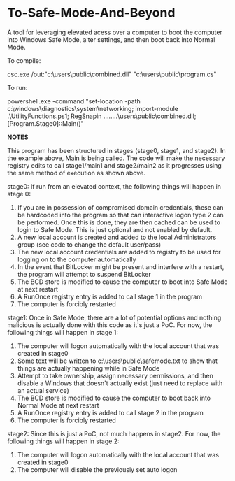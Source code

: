 # To-Safe-Mode-And-Beyond
A tool for leveraging elevated acess over a computer to boot the computer into Windows Safe Mode, alter settings, and then boot back into Normal Mode.

To compile:

csc.exe /out:"c:\users\public\combined.dll" "c:\users\public\program.cs"

To run:

powershell.exe -command "set-location -path c:\windows\diagnostics\system\networking; import-module .\UtilityFunctions.ps1; RegSnapin ..\..\..\..\users\public\combined.dll;[Program.Stage0]::Main()"


**NOTES**

This program has been structured in stages (stage0, stage1, and stage2). In the example above, Main is being called. The code will make the necessary registry edits to call stage1/main1 and stage2/main2 as it progresses using the same method of execution as shown above.

stage0:
If run from an elevated context, the following things will happen in stage 0:

1. If you are in possession of compromised domain credentials, these can be hardcoded into the program so that can interactive logon type 2 can be performed. Once this is done, they are then cached can be used to login to Safe Mode. This is just optional and not enabled by default.
2. A new local account is created and added to the local Administrators group (see code to change the default user/pass)
3. The new local account credentials are added to registry to be used for logging on to the computer automatically
4. In the event that BitLocker might be present and interfere with a restart, the program will attempt to suspend BitLocker
5. The BCD store is modified to cause the computer to boot into Safe Mode at next restart
6. A RunOnce registry entry is added to call stage 1 in the program
7. The computer is forcibly restarted

stage1:
Once in Safe Mode, there are a lot of potential options and nothing malicious is actually done with this code as it's just a PoC. For now, the following things will happen in stage 1:

1. The computer will logon automatically with the local account that was created in stage0
2. Some text will be written to c:\users\public\safemode.txt to show that things are actually happening while in Safe Mode
3. Attempt to take ownership, assign necessary permissions, and then disable a Windows that doesn't actually exist (just need to replace with an actual service)
4. The BCD store is modified to cause the computer to boot back into Normal Mode at next restart
5. A RunOnce registry entry is added to call stage 2 in the program
6. The computer is forcibly restarted 

stage2:
Since this is just a PoC, not much happens in stage2. For now, the following things will happen in stage 2:

1. The computer will logon automatically with the local account that was created in stage0
2. The computer will disable the previously set auto logon
